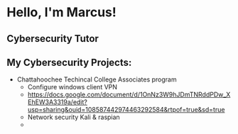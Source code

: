 <h1>Hello, I'm Marcus! <br/> 
  <h2> Cybersecurity Tutor</h2>


  <h2> My Cybersecurity Projects:</h2>

- <b></b>Chattahoochee Techincal College Associates program</b>
  - Configure windows client VPN
  - https://docs.google.com/document/d/1OnNz3W9hJDmTNRddPDw_XEhEW3A3319a/edit?usp=sharing&ouid=108587442974463292584&rtpof=true&sd=true
  - Network security Kali & raspian
  - 

 
